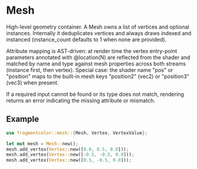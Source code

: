 # Mesh

High-level geometry container. A Mesh owns a list of vertices and optional instances.
Internally it deduplicates vertices and always draws indexed and instanced
(instance_count defaults to 1 when none are provided).

Attribute mapping is AST-driven: at render time the vertex entry-point parameters
annotated with @location(N) are reflected from the shader and matched by name and type
against mesh properties across both streams (instance first, then vertex). Special
case: the shader name "pos" or "position" maps to the built-in mesh keys
"position2" (vec2<f32>) or "position3" (vec3<f32>) when present.

If a required input cannot be found or its type does not match, rendering returns an error
indicating the missing attribute or mismatch.

## Example

```rust
use fragmentcolor::mesh::{Mesh, Vertex, VertexValue};

let mut mesh = Mesh::new();
mesh.add_vertex(Vertex::new([0.0, 0.5, 0.0]));
mesh.add_vertex(Vertex::new([-0.5, -0.5, 0.0]));
mesh.add_vertex(Vertex::new([0.5, -0.5, 0.0]));
```
